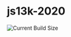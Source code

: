 # js13k-2020



![Current Build Size](https://benjymous.github.io/js13k-2020/badge.svg "Build Size")
